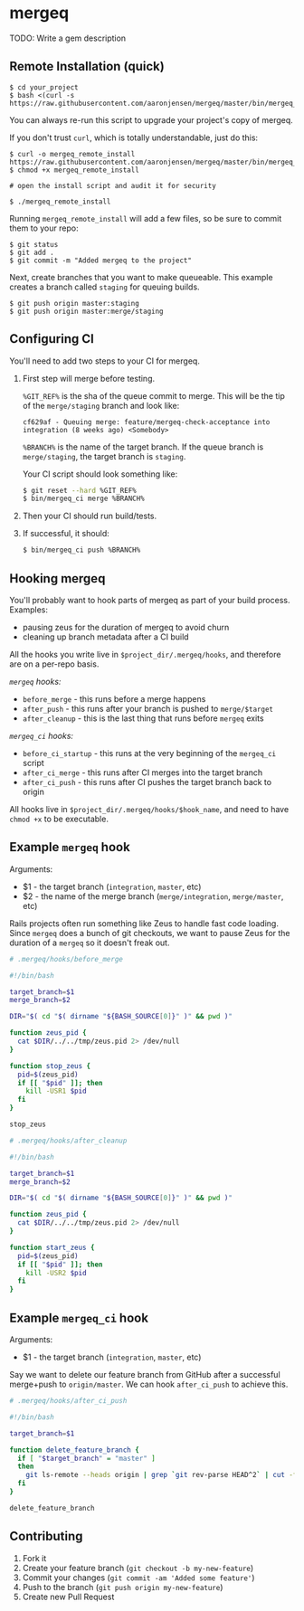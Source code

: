# mergeq

TODO: Write a gem description

## Remote Installation (quick)

    $ cd your_project
    $ bash <(curl -s https://raw.githubusercontent.com/aaronjensen/mergeq/master/bin/mergeq_remote_install)

You can always re-run this script to upgrade your project's copy of mergeq.

If you don't trust `curl`, which is totally understandable, just do this:

    $ curl -o mergeq_remote_install https://raw.githubusercontent.com/aaronjensen/mergeq/master/bin/mergeq_remote_install
    $ chmod +x mergeq_remote_install

    # open the install script and audit it for security

    $ ./mergeq_remote_install

Running `mergeq_remote_install` will add a few files, so be sure to commit them to your repo:

    $ git status
    $ git add .
    $ git commit -m "Added mergeq to the project"

Next, create branches that you want to make queueable. This example creates a branch 
called `staging` for queuing builds.

    $ git push origin master:staging
    $ git push origin master:merge/staging

## Configuring CI

You'll need to add two steps to your CI for mergeq.

1. First step will merge before testing. 

    `%GIT_REF%` is the sha of the queue commit to merge. This will be the tip of the `merge/staging` branch and look like:

    ```
    cf629af - Queuing merge: feature/mergeq-check-acceptance into integration (8 weeks ago) <Somebody>
    ```

    `%BRANCH%` is the name of the target branch. If the queue branch is `merge/staging`, the target branch is `staging`.

    Your CI script should look something like:

    ```bash
    $ git reset --hard %GIT_REF%
    $ bin/mergeq_ci merge %BRANCH%
    ```
    
2. Then your CI should run build/tests. 
3. If successful, it should: 
    
    ```bash
    $ bin/mergeq_ci push %BRANCH%
    ```

## Hooking mergeq

You'll probably want to hook parts of mergeq as part of your build process. Examples:

* pausing zeus for the duration of mergeq to avoid churn
* cleaning up branch metadata after a CI build

All the hooks you write live in `$project_dir/.mergeq/hooks`, and therefore are on 
a per-repo basis.

*`mergeq` hooks:*

* `before_merge` - this runs before a merge happens
* `after_push` - this runs after your branch is pushed to `merge/$target`
* `after_cleanup` - this is the last thing that runs before `mergeq` exits

*`mergeq_ci` hooks:*

* `before_ci_startup` - this runs at the very beginning of the `mergeq_ci` script
* `after_ci_merge` - this runs after CI merges into the target branch
* `after_ci_push` - this runs after CI pushes the target branch back to origin

All hooks live in `$project_dir/.mergeq/hooks/$hook_name`, and need to have `chmod +x` 
to be executable.

## Example `mergeq` hook

Arguments:

* $1 - the target branch (`integration`, `master`, etc)
* $2 - the name of the merge branch (`merge/integration`, `merge/master`, etc)

Rails projects often run something like Zeus to handle fast code loading. Since `mergeq` 
does a bunch of git checkouts, we want to pause Zeus for the duration of a `mergeq` so 
it doesn't freak out.

```bash
# .mergeq/hooks/before_merge

#!/bin/bash

target_branch=$1
merge_branch=$2

DIR="$( cd "$( dirname "${BASH_SOURCE[0]}" )" && pwd )"

function zeus_pid {
  cat $DIR/../../tmp/zeus.pid 2> /dev/null
}

function stop_zeus {
  pid=$(zeus_pid)
  if [[ "$pid" ]]; then
    kill -USR1 $pid
  fi
}

stop_zeus
```

```bash
# .mergeq/hooks/after_cleanup

#!/bin/bash

target_branch=$1
merge_branch=$2

DIR="$( cd "$( dirname "${BASH_SOURCE[0]}" )" && pwd )"

function zeus_pid {
  cat $DIR/../../tmp/zeus.pid 2> /dev/null
}

function start_zeus {
  pid=$(zeus_pid)
  if [[ "$pid" ]]; then
    kill -USR2 $pid
  fi
}
```

## Example `mergeq_ci` hook

Arguments:

* $1 - the target branch (`integration`, `master`, etc)

Say we want to delete our feature branch from GitHub after a successful merge+push to
`origin/master`. We can hook `after_ci_push` to achieve this.

```bash
# .mergeq/hooks/after_ci_push

#!/bin/bash

target_branch=$1

function delete_feature_branch {
  if [ "$target_branch" = "master" ]
  then
    git ls-remote --heads origin | grep `git rev-parse HEAD^2` | cut -f2 -s | xargs -I {} git push origin :{}; true
  fi
}

delete_feature_branch
```

## Contributing

1. Fork it
2. Create your feature branch (`git checkout -b my-new-feature`)
3. Commit your changes (`git commit -am 'Added some feature'`)
4. Push to the branch (`git push origin my-new-feature`)
5. Create new Pull Request
